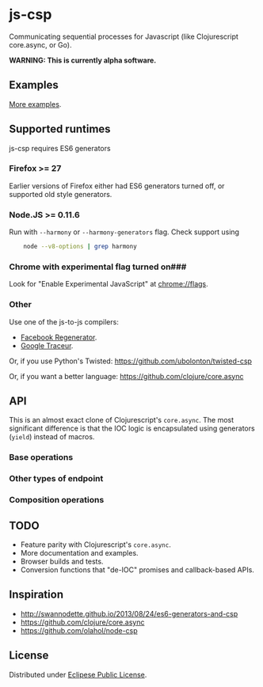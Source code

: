# js-csp
Communicating sequential processes for Javascript (like Clojurescript core.async, or Go).

**WARNING: This is currently alpha  software.**

## Examples ##

[More examples](examples/README.md).

## Supported runtimes ##
js-csp requires ES6 generators

### Firefox >= 27 ###
Earlier versions of Firefox either had ES6 generators turned off, or supported old style generators.

### Node.JS >= 0.11.6 ###
Run with `--harmony` or `--harmony-generators` flag.
Check support using
```bash
    node --v8-options | grep harmony
```

### Chrome with experimental flag turned on###
Look for "Enable Experimental JavaScript" at [chrome://flags](chrome://flags).

### Other ###
Use one of the js-to-js compilers:
- [Facebook Regenerator](http://facebook.github.io/regenerator/).
- [Google Traceur](https://github.com/google/traceur-compiler).

Or, if you use Python's Twisted:
https://github.com/ubolonton/twisted-csp

Or, if you want a better language:
https://github.com/clojure/core.async

## API ##

This is an almost exact clone of Clojurescript's `core.async`. The most significant difference is that the IOC logic is encapsulated using generators (`yield`) instead of macros.

### Base operations ###

### Other types of endpoint ###

### Composition operations ###

## TODO ##

- Feature parity with Clojurescript's `core.async`.
- More documentation and examples.
- Browser builds and tests.
- Conversion functions that "de-IOC" promises and callback-based APIs.

## Inspiration ##

- http://swannodette.github.io/2013/08/24/es6-generators-and-csp
- https://github.com/clojure/core.async
- https://github.com/olahol/node-csp

## License ##

Distributed under [Eclipese Public License](http://opensource.org/licenses/EPL-1.0).
